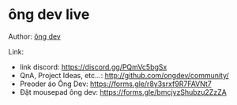 # ông dev live

Author: [ông dev](202109112225.md)

Link:
- link discord: https://discord.gg/PQmVc5bgSx
- QnA, Project Ideas, etc...: http://github.com/ongdev/community/
- Preoder áo Ông Dev: https://forms.gle/r8y3srxf9R7FAVNt7
- Đặt mousepad ông dev: https://forms.gle/bmcjyzShubzu2ZzZA
